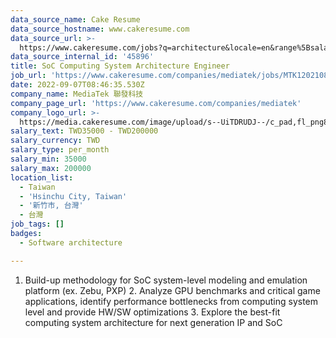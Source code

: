 ```yaml
---
data_source_name: Cake Resume
data_source_hostname: www.cakeresume.com
data_source_url: >-
  https://www.cakeresume.com/jobs?q=architecture&locale=en&range%5Bsalary_range%5D%5Bmin%5D=1000000&page=4
data_source_internal_id: '45896'
title: SoC Computing System Architecture Engineer
job_url: 'https://www.cakeresume.com/companies/mediatek/jobs/MTK120210818011'
date: 2022-09-07T08:46:35.530Z
company_name: MediaTek 聯發科技
company_page_url: 'https://www.cakeresume.com/companies/mediatek'
company_logo_url: >-
  https://media.cakeresume.com/image/upload/s--UiTDRUDJ--/c_pad,fl_png8,h_200,w_200/v1628839429/l2kc5cahpfrd0qmuybsb.png
salary_text: TWD35000 - TWD200000
salary_currency: TWD
salary_type: per_month
salary_min: 35000
salary_max: 200000
location_list:
  - Taiwan
  - 'Hsinchu City, Taiwan'
  - '新竹市, 台灣'
  - 台灣
job_tags: []
badges:
  - Software architecture

---
```


1. Build-up methodology for SoC system-level modeling and emulation platform (ex. Zebu, PXP) 2. Analyze GPU benchmarks and critical game applications, identify performance bottlenecks from computing system level and provide HW/SW optimizations 3. Explore the best-fit computing system architecture for next generation IP and SoC
